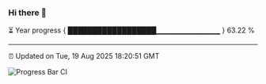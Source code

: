 ### Hi there 👋

⏳ Year progress { ██████████████████▁▁▁▁▁▁▁▁▁▁▁▁ } 63.22 %

---

⏰ Updated on Tue, 19 Aug 2025 18:20:51 GMT

![Progress Bar CI](https://github.com/liununu/liununu/workflows/Progress%20Bar%20CI/badge.svg)
